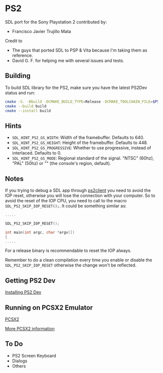 PS2
======
SDL port for the Sony Playstation 2 contributed by:
- Francisco Javier Trujillo Mata


Credit to
   - The guys that ported SDL to PSP & Vita because I'm taking them as reference.
   - David G. F. for helping me with several issues and tests.

## Building
To build SDL library for the PS2, make sure you have the latest PS2Dev status and run:
```bash
cmake -S. -Bbuild -DCMAKE_BUILD_TYPE=Release -DCMAKE_TOOLCHAIN_FILE=$PS2DEV/share/ps2dev.cmake
cmake --build build
cmake --install build
```

## Hints
- `SDL_HINT_PS2_GS_WIDTH`: Width of the framebuffer. Defaults to 640.
- `SDL_HINT_PS2_GS_HEIGHT`: Height of the framebuffer. Defaults to 448.
- `SDL_HINT_PS2_GS_PROGRESSIVE`: Whether to use progressive, instead of interlaced. Defaults to 0.
- `SDL_HINT_PS2_GS_MODE`: Regional standard of the signal. "NTSC" (60hz), "PAL" (50hz) or "" (the console's region, default).

## Notes
If you trying to debug a SDL app through [ps2client](https://github.com/ps2dev/ps2client) you need to avoid the IOP reset, otherwise you will lose the connection with your computer.
So to avoid the reset of the IOP CPU, you need to call to the macro `SDL_PS2_SKIP_IOP_RESET();`.
It could be something similar as:
```c
.....

SDL_PS2_SKIP_IOP_RESET();

int main(int argc, char *argv[])
{
.....
```
For a release binary is recommendable to reset the IOP always.

Remember to do a clean compilation every time you enable or disable the `SDL_PS2_SKIP_IOP_RESET` otherwise the change won't be reflected.

## Getting PS2 Dev
[Installing PS2 Dev](https://github.com/ps2dev/ps2dev)

## Running on PCSX2 Emulator
[PCSX2](https://github.com/PCSX2/pcsx2)

[More PCSX2 information](https://pcsx2.net/)

## To Do
- PS2 Screen Keyboard
- Dialogs
- Others
